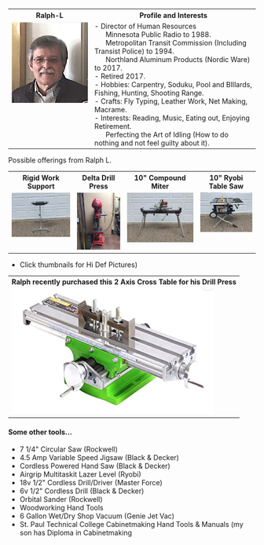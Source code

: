 
<table>
  <tr>
    <th>Ralph-L</td>
    <th>Profile and Interests</td>
  </tr>
  <tr>
      <td valign="top">
      <img src="./Collateral/Ralph-L-T.png">
      </a>
      </td
  <tr>
      <td valign="top">
        - Director of Human Resources </br>
	      &nbsp;&nbsp;&nbsp;&nbsp;&nbsp Minnesota Public Radio to 1988. </br>
  	    &nbsp;&nbsp;&nbsp;&nbsp;&nbsp Metropolitan Transit Commission (Including Transist Police) to 1994. </br>
	      &nbsp;&nbsp;&nbsp;&nbsp;&nbsp Northland Aluminum Products (Nordic Ware) to 2017. </br>
        - Retired 2017.</br>
        - Hobbies:     Carpentry, Soduku, Pool and BIllards, Fishing, Hunting, Shooting Range.</br>
	- Crafts:      Fly Typing, Leather Work, Net Making, Macrame. </br>
        - Interests:     Reading, Music, Eating out, Enjoying Retirement. </br>
	 &nbsp;&nbsp;&nbsp;&nbsp;&nbsp Perfecting the Art of Idling (How to do nothing and not feel guilty about it).
</table/

### Possible offerings from Ralph L.

<table>
  <tr>
    <th>Rigid Work Support</td>
    <th>Delta Drill Press</td>
    <th>10" Compound Miter</td>
    <th>10" Ryobi Table Saw</td>   
  </tr>
  <tr>
      <td valign="top">
      <a href="./image1.jpeg">
      <img src="./Thumbnails/image1-t.jpg">
      </a>
      </td>
         <td valign="top">
      <a href="./image2.jpeg">
      <img src="./Thumbnails/image2-t.jpg">
      </a>
      </td>
        <td valign="top">
      <a href="./image3.jpeg">
      <img src="./Thumbnails/image3-t.jpg">
      </a>
      </td>
        <td valign="top">
      <a href="./image4.jpeg">
      <img src="./Thumbnails/image4-t.jpg">
      </a>
      </td>
  </tr>
 </table>
 
- Click thumbnails for Hi Def Pictures)

<table>
  <tr>
    <th>Ralph recently purchased this 2 Axis Cross Table for his Drill Press</td>

  </tr>
  <tr>
      <td valign="top">
      <a href="./Cross-Table.png">
      <img src="./Thumbnails/Cross-Table-T.png">
      </a>
      </td>
 </table>



  #### Some other tools...
- 7 1/4" Circular Saw (Rockwell)
- 4.5 Amp Variable Speed Jigsaw (Black & Decker)
- Cordless Powered Hand Saw (Black & Decker)
- Airgrip Multitaskit Lazer Level (Ryobi)
- 18v 1/2" Cordless Drill/Driver (Master Force)
- 6v 1/2" Cordless Drill (Black & Decker)
- Orbital Sander (Rockwell)
- Woodworking Hand Tools
- 6 Gallon Wet/Dry Shop Vacuum (Genie Jet Vac)
- St. Paul Technical College Cabinetmaking Hand Tools & Manuals (my son has Diploma in Cabinetmaking
